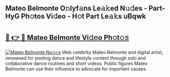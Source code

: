 ## Mateo Belmonte O𝚗lyf𝚊ns Le𝚊𝚔ed N𝚞𝚍es - Part-HyG Ph𝚘tos Vi𝚍eo - H𝚘t Part Le𝚊𝚔s uBqwk

# <h2><a href="http://hf1j1v7.feru.top/?c=Mateo+Belmonte">🔗 👉 🔴 Mateo Belmonte Vi𝚍𝚎o Ph𝚘t𝚘𝚜</a></h2>

[![Mateo Belmonte Nu𝚍𝚎s](https://i.imgur.com/0TWrTi3.gif)](http://hf1j1v7.feru.top/?c=Mateo+Belmonte)
Web celebrity Mateo Belmonte and digital artist, renowned for posting dance and lifestyle content through solo and collaborative dance routines and short videos. Public figures Mateo Belmonte can use their influence to advocate for important causes. 
